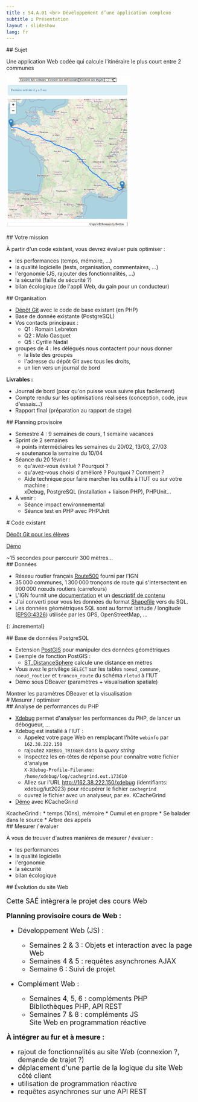 ```yaml
---
title : S4.A.01 <br> Développement d’une application complexe
subtitle : Présentation
layout : slideshow
lang: fr
---
```


<section>
## Sujet 

Une application Web codée qui calcule l'itinéraire le plus court entre 2 communes

<img alt="Exemple de solution" src="../assets/SAE4A/CaptureSolution.png" 
height="400" class="blockcenter">

</section>

<section>
## Votre mission

À partir d'un code existant, vous devrez évaluer puis optimiser : 
* les performances (temps, mémoire, ...)
* la qualité logicielle (tests, organisation, commentaires, ...)
* l'ergonomie (JS, rajouter des fonctionnalités, ...)
* la sécurité (faille de sécurité ?)
* bilan écologique (de l'appli Web, du gain pour un conducteur)
</section>

<section>
## Organisation

* [Dépôt Git](https://gitlabinfo.iutmontp.univ-montp2.fr/s4.a.01/plus-court-chemin-code-de-base) avec le code de base existant (en PHP)
* Base de donnée existante (PostgreSQL)
* Vos contacts principaux : 
  * Q1 : Romain Lebreton
  * Q2 : Malo Gasquet
  * Q5 : Cyrille Nadal
* groupes de 4 : les délégués nous contactent pour nous donner
  * la liste des groupes
  * l'adresse du dépôt Git avec tous les droits,
  * un lien vers un journal de bord

**Livrables :**
* Journal de bord (pour qu'on puisse vous suivre plus facilement)
* Compte rendu sur les optimisations réalisées (conception, code, jeux d'essais…)
* Rapport final (préparation au rapport de stage)


</section>
<section>
## Planning provisoire


* Semestre 4 : 9 semaines de cours, 1 semaine vacances
* Sprint de 2 semaines  
  → points intermédiaires les semaines du 20/02, 13/03, 27/03  
  → soutenance la semaine du 10/04
* Séance du 20 février : 
  * qu'avez-vous évalué ? Pourquoi ?
  * qu'avez-vous choisi d'amélioré ? Pourquoi ? Comment ?
  * Aide technique pour faire marcher les outils à l'IUT ou sur votre machine :  
    xDebug, PostgreSQL (installation + liaison PHP), PHPUnit...
* À venir :   
  * Séance impact environnemental 
  * Séance test en PHP avec PHPUnit
</section>

<section>
# Code existant

[Dépôt Git pour les élèves](https://gitlabinfo.iutmontp.univ-montp2.fr/s4.a.01/plus-court-chemin-code-de-base)

[Démo](http://localhost/~lebreton/PHP2223/SAE4/CodeBaseEtudiants/web/controleurFrontal.php?action=plusCourtChemin&controleur=noeudCommune)

<div class="incremental">
~15 secondes pour parcourir 300 mètres...
</div>


<!-- Aller de billière à Cirès -->

</section>

<section>
## Données

* Réseau routier français [Route500](https://geoservices.ign.fr/route500) fourni par l'IGN
* 35&#8201;000 communes, 1&#8201;300&#8201;000 tronçons de route qui s'intersectent en 900&#8201;000 nœuds routiers (carrefours)
* L'IGN fournit une [documentation](https://geoservices.ign.fr/documentation/donnees/vecteur/route500) et un [descriptif de contenu](https://geoservices.ign.fr/sites/default/files/2021-12/DC_ROUTE500_3-0.pdf)
* J'ai converti pour vous les données du format [Shapefile](https://en.wikipedia.org/wiki/Shapefile) vers du SQL.
* Les données géométriques SQL sont au format latitude / longitude ([EPSG:4326](https://epsg.io/4326)) utilisée par les GPS, OpenStreetMap, ...
<!-- * Les tronçons routiers n'indiquent pas leurs nœuds routiers aux extrémités   -->
{: .incremental}
</section>

<section>
## Base de données PostgreSQL

* Extension [PostGIS](https://postgis.net/docs/reference.html) pour manipuler des données géométriques
* Exemple de fonction PostGIS : 
  * [ST_DistanceSphere](https://postgis.net/docs/ST_DistanceSphere.html) calcule une distance en mètres
* Vous avez le privilège `SELECT` sur les tables `noeud_commune`, `noeud_routier` et `troncon_route` du schéma `rletud` à l'IUT
* Démo sous DBeaver (paramètres + visualisation spatiale)

<div role="note">
Montrer les paramètres DBeaver et la visualisation 
</div>

</section>

<section>
# Mesurer / optimiser
</section>

<section>
## Analyse de performances du PHP

* [Xdebug](https://xdebug.org/) permet d'analyser les performances du PHP, de lancer un débogueur, ...
* Xdebug est installé à l'IUT : 
  * Appelez votre page Web en remplaçant l'hôte `webinfo` par `162.38.222.150`
  * rajoutez `XDEBUG_TRIGGER` dans la *query string*
  * Inspectez les en-têtes de réponse pour connaître votre fichier d'analyse  
    `X-Xdebug-Profile-Filename: /home/xdebug/log/cachegrind.out.173610`
  * Allez sur l'URL http://162.38.222.150/xdebug (identifiants: xdebug/iut2023)
    pour récupérer le fichier `cachegrind`
  * ouvrez le fichier avec un analyseur, par ex. KCacheGrind
* [Démo](https://162.38.222.150/info.php?XDEBUG_TRIGGER) avec KCacheGrind


<div role="note">
KcacheGrind :
* temps (10ns), mémoire
* Cumul et en propre
* Se balader dans le source
* Arbre des appels
</div>
</section>

<section>
## Mesurer / évaluer

À vous de trouver d'autres manières de mesurer / évaluer : 
* les performances
* la qualité logicielle
* l'ergonomie
* la sécurité
* bilan écologique
</section>

<section>
## Évolution du site Web

<div style="font-size:large">

Cette SAÉ intègrera le projet des cours Web

**Planning provisoire cours de Web :**
* Développement Web (JS) : 
    * Semaines 2 & 3 : 
    Objets et interaction avec la page Web
    * Semaines 4 & 5 : 
    requêtes asynchrones AJAX
    * Semaine 6 : 
    Suivi de projet

* Complément Web : 
    * Semaines 4, 5, 6 : compléments PHP  
    Bibliothèques PHP, API REST
    * Semaines 7 & 8 : compléments JS  
    Site Web en programmation réactive

**À intégrer au fur et à mesure :**
* rajout de fonctionnalités au site Web (connexion ?, demande de trajet ?)
* déplacement d'une partie de la logique du site Web côté client
* utilisation de programmation réactive
* requêtes asynchrones sur une API REST


</div>
</section>

<!-- <section>
</section>

<section>
</section> -->


<!-- 
! Lien git code de base !

Import BD, install postGIS
Install xdebug
Parcours code PHP
Démo solution
 -->
